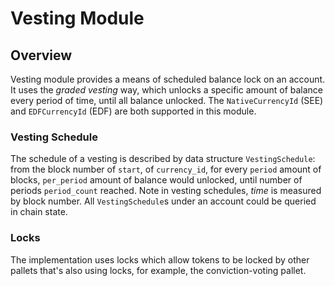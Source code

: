 # Vesting Module

## Overview

Vesting module provides a means of scheduled balance lock on an account. It uses the *graded vesting* way, which unlocks a specific amount of balance every period of time, until all balance unlocked. The `NativeCurrencyId` (SEE) and `EDFCurrencyId` (EDF) are both supported in this module.

### Vesting Schedule

The schedule of a vesting is described by data structure `VestingSchedule`: from the block number of `start`, of `currency_id`, for every `period` amount of blocks, `per_period` amount of balance would unlocked, until number of periods `period_count` reached. Note in vesting schedules, *time* is measured by block number. All `VestingSchedule`s under an account could be queried in chain state.

### Locks

The implementation uses locks which allow tokens to be locked by other pallets that's also using locks, for example, the conviction-voting pallet.
